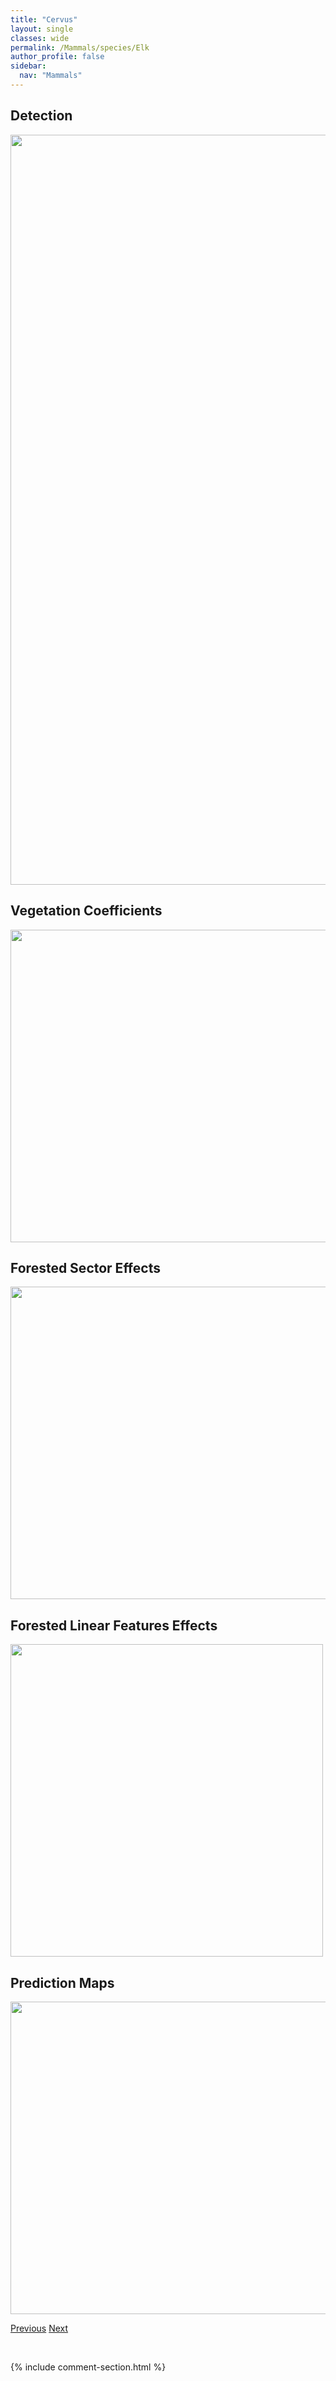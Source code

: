 ```yaml
---
title: "Cervus"
layout: single
classes: wide
permalink: /Mammals/species/Elk
author_profile: false
sidebar:
  nav: "Mammals"
---
```


<h2>Detection</h2>

<a href="https://drive.google.com/uc?export=view&id=1UIqlTaH2f02A8TPJ9BxzguV98ATH16M9">
<img src="https://drive.google.com/uc?export=view&id=1UIqlTaH2f02A8TPJ9BxzguV98ATH16M9" height = "1200" width = "800">
</a>


<h2>Vegetation Coefficients</h2>

<a href="https://drive.google.com/uc?export=view&id=1oUyMafh8lB0loqDb53g45HuvoHfhIcGO">
<img src="https://drive.google.com/uc?export=view&id=1oUyMafh8lB0loqDb53g45HuvoHfhIcGO" height = "500" width = "1000">
</a>


<h2>Forested Sector Effects</h2>

<a href="https://drive.google.com/uc?export=view&id=1zmGvXoM3hS1fuFskz5S_rzAcO8Uxas2W">
<img src="https://drive.google.com/uc?export=view&id=1zmGvXoM3hS1fuFskz5S_rzAcO8Uxas2W" height = "500" width = "1000">
</a>


<h2>Forested Linear Features Effects</h2>

<a href="https://drive.google.com/uc?export=view&id=1f_zVqnd7SyQmCD6kNLjdbrcMaWNV0o3D">
<img src="https://drive.google.com/uc?export=view&id=1f_zVqnd7SyQmCD6kNLjdbrcMaWNV0o3D" height = "500" width = "500">
</a>


<h2>Prediction Maps</h2>

<a href="https://drive.google.com/uc?export=view&id=1OvUjc5CIv1Eczx0Od2taxY3Sqrt6RYfV">
<img src="https://drive.google.com/uc?export=view&id=1OvUjc5CIv1Eczx0Od2taxY3Sqrt6RYfV" height = "500" width = "1000">
</a>


<a href="/DevelopmentWebsite/Mammals/species/Beaver" class="pagination--pager" title="Castor canadensis">Previous</a> <a href="/DevelopmentWebsite/Mammals/species/Porcupine" class="pagination--pager" title="Erethizon dorsatum">Next</a>

<p>&nbsp;</p>

{% include comment-section.html %}
